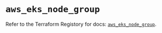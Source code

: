 # `aws_eks_node_group`

Refer to the Terraform Registory for docs: [`aws_eks_node_group`](https://registry.terraform.io/providers/hashicorp/aws/3.76.1/docs/resources/eks_node_group).
